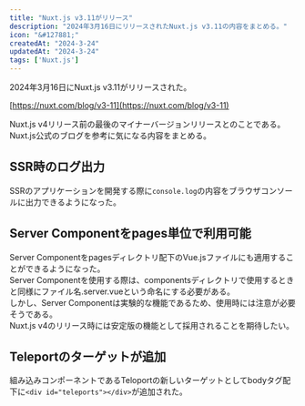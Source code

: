 ```yaml
---
title: "Nuxt.js v3.11がリリース"
description: "2024年3月16日にリリースされたNuxt.js v3.11の内容をまとめる。"
icon: "&#127881;"
createdAt: "2024-3-24"
updatedAt: "2024-3-24"
tags: ['Nuxt.js']
---
```


2024年3月16日にNuxt.js v3.11がリリースされた。  

[https://nuxt.com/blog/v3-11](https://nuxt.com/blog/v3-11) 

Nuxt.js v4リリース前の最後のマイナーバージョンリリースとのことである。  
Nuxt.js公式のブログを参考に気になる内容をまとめる。  

## SSR時のログ出力

SSRのアプリケーションを開発する際に`console.log`の内容をブラウザコンソールに出力できるようになった。  

## Server Componentをpages単位で利用可能

Server Componentをpagesディレクトリ配下のVue.jsファイルにも適用することができるようになった。  
Server Componentを使用する際は、componentsディレクトリで使用するときと同様にファイル名.server.vueという命名にする必要がある。  
しかし、Server Componentは実験的な機能であるため、使用時には注意が必要そうである。  
Nuxt.js v4のリリース時には安定版の機能として採用されることを期待したい。  

## Teleportのターゲットが追加

組み込みコンポーネントであるTeloportの新しいターゲットとしてbodyタグ配下に`<div id="teleports"></div>`が追加された。  
